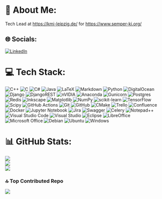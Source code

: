 # 💫 About Me:
Tech Lead at https://kmi-leipzig.de/ for https://www.semper-ki.org/


## 🌐 Socials:
[![LinkedIn](https://img.shields.io/badge/LinkedIn-%230077B5.svg?logo=linkedin&logoColor=white)](https://linkedin.com/in/silvio-weging-285937223) 

# 💻 Tech Stack:
![C++](https://img.shields.io/badge/c++-%2300599C.svg?style=plastic&logo=c%2B%2B&logoColor=white) ![C](https://img.shields.io/badge/c-%2300599C.svg?style=plastic&logo=c&logoColor=white) ![C#](https://img.shields.io/badge/c%23-%23239120.svg?style=plastic&logo=csharp&logoColor=white) ![Java](https://img.shields.io/badge/java-%23ED8B00.svg?style=plastic&logo=openjdk&logoColor=white) ![LaTeX](https://img.shields.io/badge/latex-%23008080.svg?style=plastic&logo=latex&logoColor=white) ![Markdown](https://img.shields.io/badge/markdown-%23000000.svg?style=plastic&logo=markdown&logoColor=white) ![Python](https://img.shields.io/badge/python-3670A0?style=plastic&logo=python&logoColor=ffdd54) ![DigitalOcean](https://img.shields.io/badge/DigitalOcean-%230167ff.svg?style=plastic&logo=digitalOcean&logoColor=white) ![Django](https://img.shields.io/badge/django-%23092E20.svg?style=plastic&logo=django&logoColor=white) ![DjangoREST](https://img.shields.io/badge/DJANGO-REST-ff1709?style=plastic&logo=django&logoColor=white&color=ff1709&labelColor=gray) ![nVIDIA](https://img.shields.io/badge/cuda-000000.svg?style=plastic&logo=nVIDIA&logoColor=green) ![Anaconda](https://img.shields.io/badge/Anaconda-%2344A833.svg?style=plastic&logo=anaconda&logoColor=white) ![Gunicorn](https://img.shields.io/badge/gunicorn-%298729.svg?style=plastic&logo=gunicorn&logoColor=white) ![Postgres](https://img.shields.io/badge/postgres-%23316192.svg?style=plastic&logo=postgresql&logoColor=white) ![Redis](https://img.shields.io/badge/redis-%23DD0031.svg?style=plastic&logo=redis&logoColor=white) ![Inkscape](https://img.shields.io/badge/Inkscape-e0e0e0?style=plastic&logo=inkscape&logoColor=080A13) ![Matplotlib](https://img.shields.io/badge/Matplotlib-%23ffffff.svg?style=plastic&logo=Matplotlib&logoColor=black) ![NumPy](https://img.shields.io/badge/numpy-%23013243.svg?style=plastic&logo=numpy&logoColor=white) ![scikit-learn](https://img.shields.io/badge/scikit--learn-%23F7931E.svg?style=plastic&logo=scikit-learn&logoColor=white) ![TensorFlow](https://img.shields.io/badge/TensorFlow-%23FF6F00.svg?style=plastic&logo=TensorFlow&logoColor=white) ![Scipy](https://img.shields.io/badge/SciPy-%230C55A5.svg?style=plastic&logo=scipy&logoColor=%white) ![GitHub Actions](https://img.shields.io/badge/github%20actions-%232671E5.svg?style=plastic&logo=githubactions&logoColor=white) ![Git](https://img.shields.io/badge/git-%23F05033.svg?style=plastic&logo=git&logoColor=white) ![GitHub](https://img.shields.io/badge/github-%23121011.svg?style=plastic&logo=github&logoColor=white) ![CMake](https://img.shields.io/badge/CMake-%23008FBA.svg?style=plastic&logo=cmake&logoColor=white) ![Trello](https://img.shields.io/badge/Trello-%23026AA7.svg?style=plastic&logo=Trello&logoColor=white) ![Confluence](https://img.shields.io/badge/confluence-%23172BF4.svg?style=plastic&logo=confluence&logoColor=white) ![Docker](https://img.shields.io/badge/docker-%230db7ed.svg?style=plastic&logo=docker&logoColor=white) ![Jupyter Notebook](https://img.shields.io/badge/jupyter-%23FA0F00.svg?style=plastic&logo=jupyter&logoColor=white) ![Jira](https://img.shields.io/badge/jira-%230A0FFF.svg?style=plastic&logo=jira&logoColor=white) ![Swagger](https://img.shields.io/badge/-Swagger-%23Clojure?style=plastic&logo=swagger&logoColor=white) ![Celery](https://img.shields.io/badge/celery-%23a9cc54.svg?style=plastic&logo=celery&logoColor=ddf4a4) ![Notepad++](https://img.shields.io/badge/Notepad++-90E59A.svg?style=plastic&logo=notepad%2b%2b&logoColor=black) ![Visual Studio Code](https://img.shields.io/badge/Visual%20Studio%20Code-0078d7.svg?style=plastic&logo=visual-studio-code&logoColor=white) ![Visual Studio](https://img.shields.io/badge/Visual%20Studio-5C2D91.svg?style=plastic&logo=visual-studio&logoColor=white)  	![Eclipse](https://img.shields.io/badge/Eclipse-FE7A16.svg?style=plastic&logo=Eclipse&logoColor=white) ![LibreOffice](https://img.shields.io/badge/LibreOffice-%2318A303?style=plastic&logo=LibreOffice&logoColor=white) ![Microsoft Office](https://img.shields.io/badge/Microsoft_Office-D83B01?style=plastic&logo=microsoft-office&logoColor=white) ![Debian](https://img.shields.io/badge/Debian-D70A53?style=plastic&logo=debian&logoColor=white) ![Ubuntu](https://img.shields.io/badge/Ubuntu-E95420?style=plastic&logo=ubuntu&logoColor=white)  	![Windows](https://img.shields.io/badge/Windows-0078D6?style=plastic&logo=windows&logoColor=white) 
# 📊 GitHub Stats:
![](https://github-readme-stats.vercel.app/api?username=SWIAI&theme=shadow_blue&hide_border=false&include_all_commits=true&count_private=true)<br/>
![](https://nirzak-streak-stats.vercel.app/?user=SWIAI&theme=shadow_blue&hide_border=false)<br/>
![](https://github-readme-stats.vercel.app/api/top-langs/?username=SWIAI&theme=shadow_blue&hide_border=false&include_all_commits=true&count_private=true&layout=compact)

### 🔝 Top Contributed Repo
![](https://github-contributor-stats.vercel.app/api?username=SWIAI&limit=5&theme=dark&combine_all_yearly_contributions=true)

<!-- Proudly created with GPRM ( https://gprm.itsvg.in ) -->
